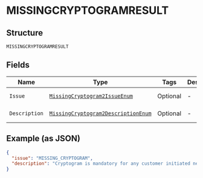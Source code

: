 
# MISSINGCRYPTOGRAMRESULT

## Structure

`MISSINGCRYPTOGRAMRESULT`

## Fields

| Name | Type | Tags | Description | Getter | Setter |
|  --- | --- | --- | --- | --- | --- |
| `Issue` | [`MissingCryptogram2IssueEnum`](../../doc/models/missing-cryptogram-2-issue-enum.md) | Optional | - | MissingCryptogram2IssueEnum getIssue() | setIssue(MissingCryptogram2IssueEnum issue) |
| `Description` | [`MissingCryptogram2DescriptionEnum`](../../doc/models/missing-cryptogram-2-description-enum.md) | Optional | - | MissingCryptogram2DescriptionEnum getDescription() | setDescription(MissingCryptogram2DescriptionEnum description) |

## Example (as JSON)

```json
{
  "issue": "MISSING_CRYPTOGRAM",
  "description": "Cryptogram is mandatory for any customer initiated network token transactions."
}
```

